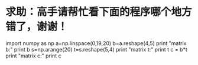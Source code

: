 # 求助：高手请帮忙看下面的程序哪个地方错了，谢谢！

import numpy as np
a=np.linspace(0,19,20)
b=a.reshape(4,5)
print "matrix b:"
print b
s=np.arange(20)
t=s.reshape(5,4)
print "matrix t:"
print t
c = b*t
print "matrix c:"
print c